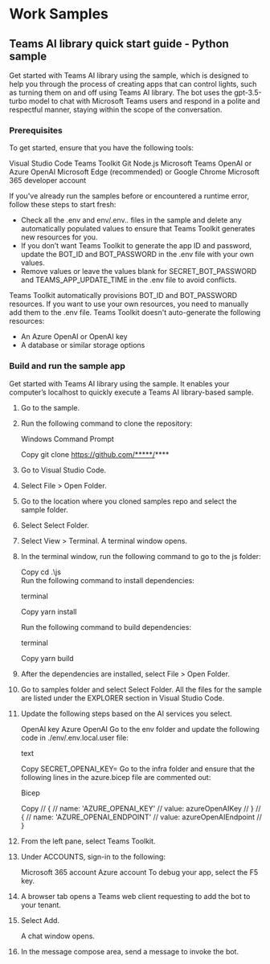 # Work Samples
## Teams AI library quick start guide - Python sample


Get started with Teams AI library using the sample, which is designed to help you through the process of creating apps that can control lights, such as turning them on and off using Teams AI library. The bot uses the gpt-3.5-turbo model to chat with Microsoft Teams users and respond in a polite and respectful manner, staying within the scope of the conversation.

### Prerequisites
To get started, ensure that you have the following tools:

Visual Studio Code
Teams Toolkit
Git
Node.js
Microsoft Teams
OpenAI or Azure OpenAI
Microsoft Edge (recommended) or Google Chrome
Microsoft 365 developer account

If you've already run the samples before or encountered a runtime error, follow these steps to start fresh:
* Check all the .env and env/.env.*.* files in the sample and delete any automatically populated values to ensure that Teams Toolkit generates new resources for you.
* If you don’t want Teams Toolkit to generate the app ID and password, update the BOT_ID and BOT_PASSWORD in the .env file with your own values.
* Remove values or leave the values blank for SECRET_BOT_PASSWORD and TEAMS_APP_UPDATE_TIME in the .env file to avoid conflicts.

Teams Toolkit automatically provisions BOT_ID and BOT_PASSWORD resources. If you want to use your own resources, you need to manually add them to the .env file. Teams Toolkit doesn't auto-generate the following resources:

* An Azure OpenAI or OpenAI key
* A database or similar storage options

### Build and run the sample app
Get started with Teams AI library using the sample. It enables your computer’s localhost to quickly execute a Teams AI library-based sample.

1. Go to the sample.

2. Run the following command to clone the repository:

    Windows Command Prompt
    
    Copy
    git clone https://github.com/*****/****
3. Go to Visual Studio Code.

4. Select File > Open Folder.

5. Go to the location where you cloned samples repo and select the sample folder.

6. Select Select Folder.

7. Select View > Terminal. A terminal window opens.

8. In the terminal window, run the following command to go to the js folder:

    Copy
    cd .\js\
    Run the following command to install dependencies:
    
    terminal
    
    Copy
    yarn install


    Run the following command to build dependencies:
    
    terminal
    
    Copy
    yarn build

9. After the dependencies are installed, select File > Open Folder.

10. Go to samples folder and select Select Folder. All the files for the sample are listed under the EXPLORER section in Visual Studio Code.

11. Update the following steps based on the AI services you select.

    OpenAI key
    Azure OpenAI
    Go to the env folder and update the following code in ./env/.env.local.user file:
    
    text
    
    Copy
     SECRET_OPENAI_KEY=<your OpenAI key>
    Go to the infra folder and ensure that the following lines in the azure.bicep file are commented out:
    
    Bicep
    
    Copy
        // {
        //   name: 'AZURE_OPENAI_KEY'
        //   value: azureOpenAIKey
        // }
        // {
        //   name: 'AZURE_OPENAI_ENDPOINT'
        //   value: azureOpenAIEndpoint
        // }
12. From the left pane, select Teams Toolkit.

13. Under ACCOUNTS, sign-in to the following:

    Microsoft 365 account
    Azure account
    To debug your app, select the F5 key.

14. A browser tab opens a Teams web client requesting to add the bot to your tenant.

15. Select Add.

    A chat window opens.

16. In the message compose area, send a message to invoke the bot.



